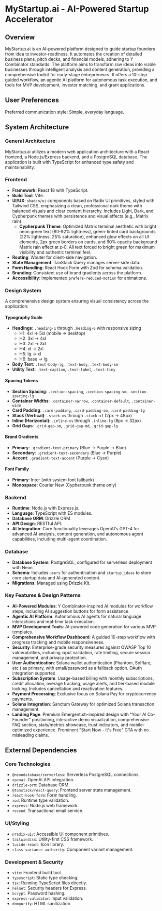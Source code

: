 # MyStartup.ai - AI-Powered Startup Accelerator

## Overview
MyStartup.ai is an AI-powered platform designed to guide startup founders from idea to investor-readiness. It automates the creation of detailed business plans, pitch decks, and financial models, adhering to Y Combinator standards. The platform aims to transform raw ideas into viable businesses through intelligent analysis and content generation, providing a comprehensive toolkit for early-stage entrepreneurs. It offers a 10-step guided workflow, an agentic AI platform for autonomous task execution, and tools for MVP development, investor matching, and grant applications.

## User Preferences
Preferred communication style: Simple, everyday language.

## System Architecture

### General Architecture
MyStartup.ai utilizes a modern web application architecture with a React frontend, a Node.js/Express backend, and a PostgreSQL database. The application is built with TypeScript for enhanced type safety and maintainability.

### Frontend
- **Framework**: React 18 with TypeScript.
- **Build Tool**: Vite.
- **UI/UX**: `shadcn/ui` components based on Radix UI primitives, styled with Tailwind CSS, emphasizing a clean, professional dark theme with balanced visuals and clear content hierarchy. Includes Light, Dark, and Cypherpunk themes with persistence and visual effects (e.g., Matrix rain).
  - **Cypherpunk Theme**: Optimized Matrix terminal aesthetic with bright neon green text (80-92% lightness), green-tinted card backgrounds (22% lightness, 25% saturation), enhanced glow effects on all UI elements, 2px green borders on cards, and 60% opacity background Matrix rain effect at z-0. All text forced to bright green for maximum visibility and authentic terminal feel.
- **Routing**: Wouter for client-side navigation.
- **State Management**: TanStack Query manages server-side data.
- **Form Handling**: React Hook Form with Zod for schema validation.
- **Branding**: Consistent use of brand gradients across the platform.
- **Accessibility**: Implemented `prefers-reduced-motion` for animations.

### Design System
A comprehensive design system ensuring visual consistency across the application:

#### Typography Scale
- **Headings**: `.heading-1` through `.heading-6` with responsive sizing
  - H1: 4xl → 5xl (mobile → desktop)
  - H2: 3xl → 4xl
  - H3: 2xl → 3xl
  - H4: xl → 2xl
  - H5: lg → xl
  - H6: base → lg
- **Body Text**: `.text-body-lg`, `.text-body`, `.text-body-sm`
- **Utility Text**: `.text-caption`, `.text-label`, `.text-tiny`

#### Spacing Tokens
- **Section Spacing**: `.section-spacing`, `.section-spacing-sm`, `.section-spacing-lg`
- **Container Widths**: `.container-narrow`, `.container-default`, `.container-wide`
- **Card Padding**: `.card-padding`, `.card-padding-sm`, `.card-padding-lg`
- **Stack (Vertical)**: `.stack-xs` through `.stack-xl` (2px → 48px)
- **Inline (Horizontal)**: `.inline-xs` through `.inline-lg` (8px → 32px)
- **Grid Gaps**: `.grid-gap-sm`, `.grid-gap-md`, `.grid-gap-lg`

#### Brand Gradients
- **Primary**: `.gradient-text-primary` (Blue → Purple → Blue)
- **Secondary**: `.gradient-text-secondary` (Blue → Purple)
- **Accent**: `.gradient-text-accent` (Purple → Cyan)

#### Font Family
- **Primary**: Inter (with system font fallback)
- **Monospace**: Courier New (Cypherpunk theme only)

### Backend
- **Runtime**: Node.js with Express.js.
- **Language**: TypeScript with ES modules.
- **Database ORM**: Drizzle ORM.
- **API Design**: RESTful API.
- **AI Integration**: Core functionality leverages OpenAI's GPT-4 for advanced AI analysis, content generation, and autonomous agent capabilities, including multi-agent coordination.

### Database
- **Database System**: PostgreSQL, configured for serverless deployment with Neon.
- **Schema**: Includes `users` for authentication and `startup_ideas` to store core startup data and AI-generated content.
- **Migrations**: Managed using Drizzle Kit.

### Key Features & Design Patterns
- **AI-Powered Modules**: Y Combinator-inspired AI modules for workflow steps, including AI suggestion buttons for form assistance.
- **Agentic AI Platform**: Autonomous AI agents for natural language interactions and real-time task execution.
- **MVP Development Tools**: AI-powered code generation for various MVP templates.
- **Comprehensive Workflow Dashboard**: A guided 10-step workflow with progress tracking and mobile responsiveness.
- **Security**: Enterprise-grade security measures against OWASP Top 10 vulnerabilities, including input validation, rate limiting, secure session management, and privacy protection.
- **User Authentication**: Solana wallet authentication (Phantom, Solflare, etc.) as primary, with email/password as a fallback option. OAuth integration supported.
- **Subscription System**: Usage-based billing with monthly subscriptions, credit allocation, overage tracking, usage alerts, and tier-based module locking. Includes cancellation and reactivation features.
- **Payment Processing**: Exclusive focus on Solana Pay for cryptocurrency payments.
- **Solana Integration**: Sanctum Gateway for optimized Solana transaction management.
- **Landing Page**: Premium Emergent.sh-inspired design with "Your AI Co-Founder" positioning, interactive demo visualization, comprehensive FAQ section, stats/metrics showcase, trust indicators, and mobile-optimized experience. Prominent "Start Now - It's Free" CTA with no misleading claims.

## External Dependencies

### Core Technologies
- `@neondatabase/serverless`: Serverless PostgreSQL connections.
- `openai`: OpenAI API integration.
- `drizzle-orm`: Database ORM.
- `@tanstack/react-query`: Frontend server state management.
- `react-hook-form`: Form handling.
- `zod`: Runtime type validation.
- `express`: Node.js web framework.
- `resend`: Transactional email service.

### UI/Styling
- `@radix-ui/`: Accessible UI component primitives.
- `tailwindcss`: Utility-first CSS framework.
- `lucide-react`: Icon library.
- `class-variance-authority`: Component variant management.

### Development & Security
- `vite`: Frontend build tool.
- `typescript`: Static type checking.
- `tsx`: Running TypeScript files directly.
- `helmet`: Security headers for Express.
- `bcrypt`: Password hashing.
- `express-validator`: Input validation.
- `dompurify`: HTML sanitization.